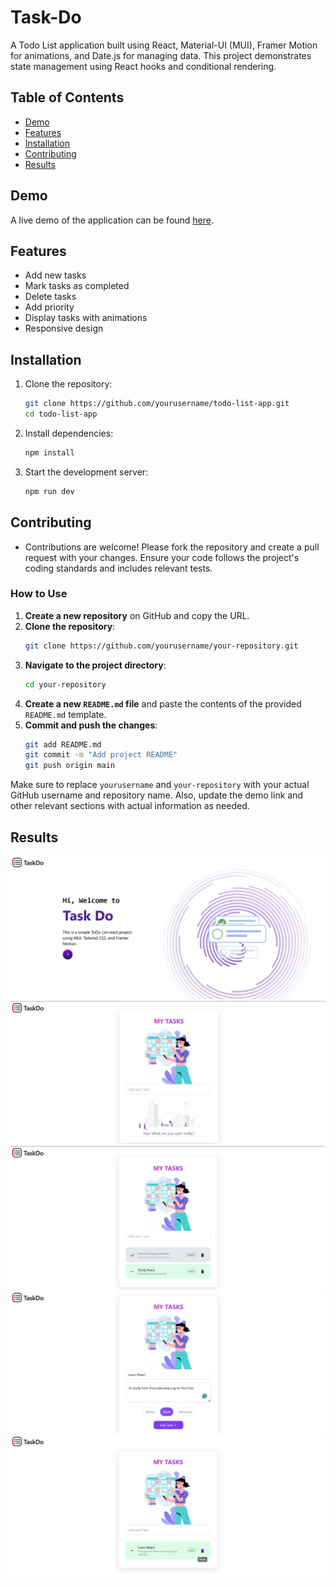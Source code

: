 # Task-Do

A Todo List application built using React, Material-UI (MUI), Framer Motion for animations, and Date.js for managing data. This project demonstrates state management using React hooks and conditional rendering.

## Table of Contents

- [Demo](#demo)
- [Features](#features)
- [Installation](#installation)
- [Contributing](#contributing)
- [Results](#results)

## Demo

A live demo of the application can be found [here](#).

## Features

- Add new tasks
- Mark tasks as completed
- Delete tasks
- Add priority
- Display tasks with animations
- Responsive design

## Installation

1. Clone the repository:
    ```bash
    git clone https://github.com/yourusername/todo-list-app.git
    cd todo-list-app
    ```

2. Install dependencies:
    ```bash
    npm install
    ```

3. Start the development server:
    ```bash
    npm run dev
    ```
## Contributing

- Contributions are welcome! Please fork the repository and create a pull request with your changes. Ensure your code follows the project's coding standards and includes relevant tests.


### How to Use

1. **Create a new repository** on GitHub and copy the URL.
2. **Clone the repository**:
    ```bash
    git clone https://github.com/yourusername/your-repository.git
    ```
3. **Navigate to the project directory**:
    ```bash
    cd your-repository
    ```
4. **Create a new `README.md` file** and paste the contents of the provided `README.md` template.
5. **Commit and push the changes**:
    ```bash
    git add README.md
    git commit -m "Add project README"
    git push origin main
    ```

Make sure to replace `yourusername` and `your-repository` with your actual GitHub username and repository name. Also, update the demo link and other relevant sections with actual information as needed.

## Results

![Hero Page](https://github.com/an-gr-hh1/Task-Do/blob/main/public/Task.png?raw=true)
![Page 1](https://github.com/an-gr-hh1/Task-Do/blob/main/public/Task5.png?raw=true)
![Page 2](https://github.com/an-gr-hh1/Task-Do/blob/main/public/Task2.png?raw=true)
![Page 3](https://github.com/an-gr-hh1/Task-Do/blob/main/public/task3.png?raw=true)
![Page 4](https://github.com/an-gr-hh1/Task-Do/blob/main/public/Task4.png?raw=true)


